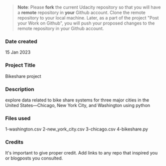 >**Note**: Please **fork** the current Udacity repository so that you will have a **remote** repository in **your** Github account. Clone the remote repository to your local machine. Later, as a part of the project "Post your Work on Github", you will push your proposed changes to the remote repository in your Github account.

### Date created
15 Jan 2023

### Project Title
Bikeshare project

### Description
explore data related to bike share systems for three major cities in the United States—Chicago, New York City, and Washington using python

### Files used
1-washington.csv
2-new_york_city.csv
3-chicago.csv
4-bikeshare.py

### Credits
It's important to give proper credit. Add links to any repo that inspired you or blogposts you consulted.


